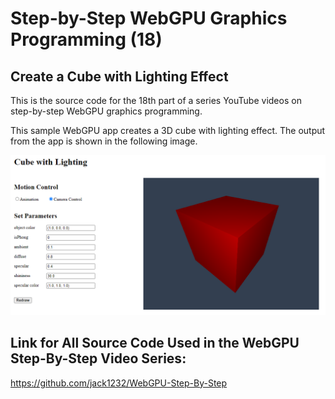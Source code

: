 # Step-by-Step WebGPU Graphics Programming (18) 
## Create a Cube with Lighting Effect

This is the source code for the 18th part of a series YouTube videos on step-by-step WebGPU graphics programming.

This sample WebGPU app creates a 3D cube with lighting effect. The output from the app is shown in the following image.

![image01](dist/assets/image01.png)

## Link for All Source Code Used in the WebGPU Step-By-Step Video Series:

https://github.com/jack1232/WebGPU-Step-By-Step